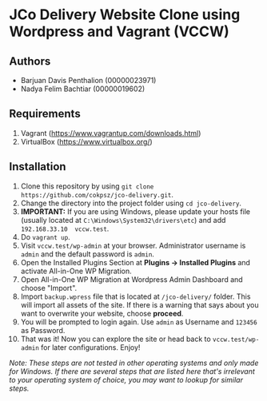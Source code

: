 # JCo Delivery Website Clone using Wordpress and Vagrant (VCCW)

## Authors

- Barjuan Davis Penthalion (00000023971)
- Nadya Felim Bachtiar (00000019602)

## Requirements
1. Vagrant (https://www.vagrantup.com/downloads.html)
2. VirtualBox (https://www.virtualbox.org/)

## Installation

1. Clone this repository by using `git clone https://github.com/cokpsz/jco-delivery.git`.
2. Change the directory into the project folder using `cd jco-delivery`.
3. **IMPORTANT:** If you are using Windows, please update your hosts file (usually located at `C:\Windows\System32\drivers\etc`) and add `192.168.33.10  vccw.test`.
4. Do `vagrant up`.
5. Visit `vccw.test/wp-admin` at your browser. Administrator username is `admin` and the default password is `admin`.
6. Open the Installed Plugins Section at **Plugins &rarr; Installed Plugins** and activate All-in-One WP Migration.
7. Open All-in-One WP Migration at Wordpress Admin Dashboard and choose "Import".
8. Import `backup.wpress` file that is located at `/jco-delivery/` folder. This will import all assets of the site. If there is a warning that says about you want to overwrite your website, choose **proceed**.
9. You will be prompted to login again. Use `admin` as Username and `123456` as Password.
10. That was it! Now you can explore the site or head back to `vccw.test/wp-admin` for later configurations. Enjoy!

*Note: These steps are not tested in other operating systems and only made for Windows. If there are several steps that are listed here that's irrelevant to your operating system of choice, you may want to lookup for similar steps.*
